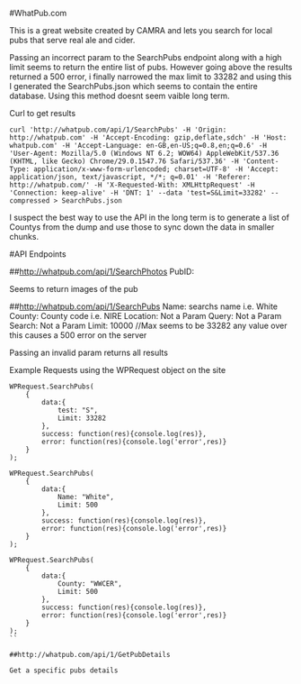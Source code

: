 #WhatPub.com

This is a great website created by CAMRA and lets you search for local pubs that serve real ale and cider.

Passing an incorrect param to the SearchPubs endpoint along with a high limit seems to return the entire list of pubs. However going above the results returned a 500 error, i finally narrowed the max limit to 33282 and using this I generated the SearchPubs.json which seems to contain the entire database. Using this method doesnt seem vaible long term.

Curl to get results
```
curl 'http://whatpub.com/api/1/SearchPubs' -H 'Origin: http://whatpub.com' -H 'Accept-Encoding: gzip,deflate,sdch' -H 'Host: whatpub.com' -H 'Accept-Language: en-GB,en-US;q=0.8,en;q=0.6' -H 'User-Agent: Mozilla/5.0 (Windows NT 6.2; WOW64) AppleWebKit/537.36 (KHTML, like Gecko) Chrome/29.0.1547.76 Safari/537.36' -H 'Content-Type: application/x-www-form-urlencoded; charset=UTF-8' -H 'Accept: application/json, text/javascript, */*; q=0.01' -H 'Referer: http://whatpub.com/' -H 'X-Requested-With: XMLHttpRequest' -H 'Connection: keep-alive' -H 'DNT: 1' --data 'test=S&Limit=33282' --compressed > SearchPubs.json
```

I suspect the best way to use the API in the long term is to generate a list of Countys from the dump and use those to sync down the data in smaller chunks.


#API Endpoints

##http://whatpub.com/api/1/SearchPhotos
PubID: 

Seems to return images of the pub

##http://whatpub.com/api/1/SearchPubs
Name: searchs name i.e. White
County: County code i.e. NIRE
Location: Not a Param
Query: Not a Param
Search: Not a Param
Limit: 10000 //Max seems to be 33282 any value over this causes a 500 error on the server

Passing an invalid param returns all results

Example Requests using the WPRequest object on the site
```
WPRequest.SearchPubs(
	{
		data:{
			test: "S",
			Limit: 33282
		},
		success: function(res){console.log(res)},
		error: function(res){console.log('error',res)}
	}
);

WPRequest.SearchPubs(
	{
		data:{
			Name: "White",
			Limit: 500
		},
		success: function(res){console.log(res)},
		error: function(res){console.log('error',res)}
	}
);

WPRequest.SearchPubs(
	{
		data:{
			County: "WWCER",
			Limit: 500
		},
		success: function(res){console.log(res)},
		error: function(res){console.log('error',res)}
	}
);
``

##http://whatpub.com/api/1/GetPubDetails

Get a specific pubs details